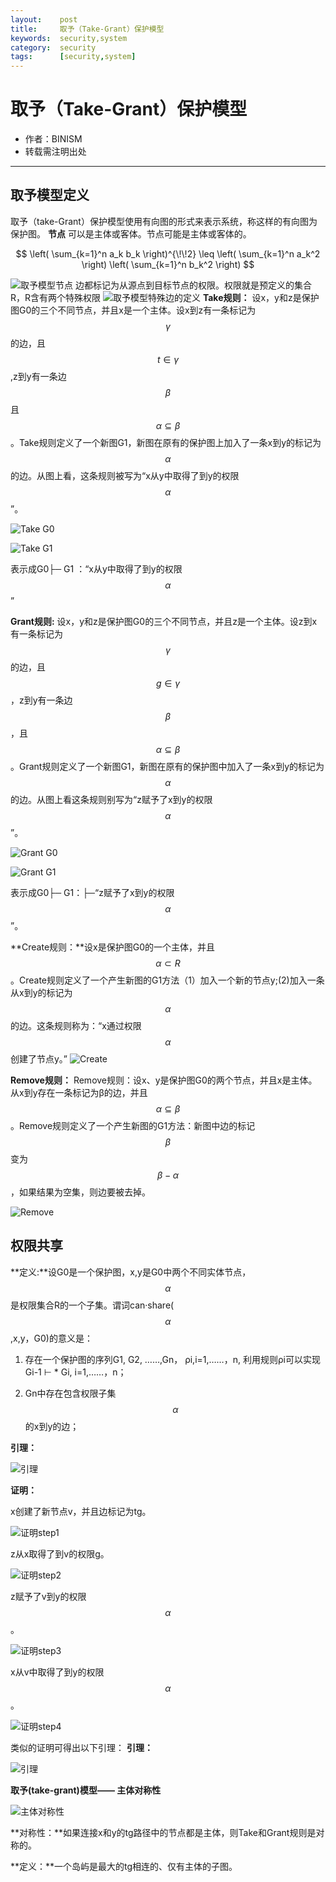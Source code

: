 ```yaml
---
layout:    post
title:     取予（Take-Grant）保护模型
keywords:  security,system
category:  security
tags:      [security,system]
---
```

# 取予（Take-Grant）保护模型

* 作者：BINISM
* 转载需注明出处
---

## 取予模型定义
取予（take-Grant）保护模型使用有向图的形式来表示系统，称这样的有向图为保护图。
**节点**
可以是主体或客体。节点可能是主体或客体的。

$$
\left( \sum_{k=1}^n a_k b_k \right)^{\!\!2} 
\leq 
\left( \sum_{k=1}^n a_k^2 \right) 
\left( \sum_{k=1}^n b_k^2 \right)
$$

![取予模型节点](/images/images/security/take-grant-pic1.png)
边都标记为从源点到目标节点的权限。权限就是预定义的集合R，R含有两个特殊权限
![取予模型特殊边的定义](/images/images/security/take-grant-pic2.png)
**Take规则：**
设x，y和z是保护图G0的三个不同节点，并且x是一个主体。设x到z有一条标记为 $$\gamma$$ 的边，且 $$t\in\gamma$$ ,z到y有一条边 $$\beta$$ 且 $$\alpha\subseteq\beta$$ 。Take规则定义了一个新图G1，新图在原有的保护图上加入了一条x到y的标记为 $$\alpha$$ 的边。从图上看，这条规则被写为“x从y中取得了到y的权限 $$\alpha$$ ”。

![Take G0](/images/images/security/take-grant-pic3.png) 

![Take G1](/images/images/security/take-grant-pic4.png)

表示成G0├─ G1 ：“x从y中取得了到y的权限 $$\alpha$$ ”

**Grant规则:**
设x，y和z是保护图G0的三个不同节点，并且z是一个主体。设z到x有一条标记为 $$\gamma$$ 的边，且 $$g\in\gamma$$ ，z到y有一条边 $$\beta$$ ，且 $$\alpha\subseteq\beta$$ 。Grant规则定义了一个新图G1，新图在原有的保护图中加入了一条x到y的标记为 $$\alpha$$ 的边。从图上看这条规则别写为“z赋予了x到y的权限 $$\alpha$$ ”。

![Grant G0](/images/images/security/take-grant-pic5.png)

![Grant G1](/images/images/security/take-grant-pic6.png)

表示成G0├─ G1：├─“z赋予了x到y的权限 $$\alpha$$ ”。

**Create规则：**设x是保护图G0的一个主体，并且 $$\alpha\subset R$$ 。Create规则定义了一个产生新图的G1方法（1）加入一个新的节点y;(2)加入一条从x到y的标记为 $$\alpha$$ 的边。这条规则称为：“x通过权限 $$\alpha$$ 创建了节点y。”
![Create](/images/images/security/take-grant-pic7.png)

**Remove规则：** Remove规则：设x、y是保护图G0的两个节点，并且x是主体。从x到y存在一条标记为β的边，并且 $$\alpha\subseteq\beta$$ 。Remove规则定义了一个产生新图的G1方法：新图中边的标记 $$\beta$$变为$$β-α$$ ，如果结果为空集，则边要被去掉。

![Remove](/images/images/security/take-grant-pic16.png)

## 权限共享
**定义:**设G0是一个保护图，x,y是G0中两个不同实体节点， $$\alpha$$ 是权限集合R的一个子集。谓词can·share( $$\alpha$$ ,x,y，G0)的意义是：
1. 存在一个保护图的序列G1, G2, ……,Gn， ρi,i=1,……，n, 利用规则ρi可以实现Gi-1 ⊢ * Gi, i=1,……，n；

1. Gn中存在包含权限子集 $$\alpha$$ 的x到y的边；

**引理：**

![引理](/images/images/security/take-grant-pic9.png)

**证明：**

x创建了新节点v，并且边标记为tg。

![证明step1](/images/images/security/take-grant-pic10.png)

z从x取得了到v的权限g。

![证明step2](/images/images/security/take-grant-pic11.png)

z赋予了v到y的权限 $$\alpha$$ 。

![证明step3](/images/images/security/take-grant-pic12.png)

x从v中取得了到y的权限 $$\alpha$$ 。

![证明step4](/images/images/security/take-grant-pic13.png)

类似的证明可得出以下引理：
**引理：**

![引理](/images/images/security/take-grant-pic14.png)

**取予(take-grant)模型—— 主体对称性**

![主体对称性](/images/images/security/take-grant-pic15.png)

**对称性：**如果连接x和y的tg路径中的节点都是主体，则Take和Grant规则是对称的。

**定义：**一个岛屿是最大的tg相连的、仅有主体的子图。

